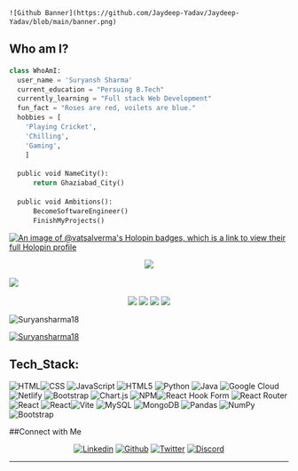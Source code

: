 	![Github Banner](https://github.com/Jaydeep-Yadav/Jaydeep-Yadav/blob/main/banner.png)

## Who am I?

  ```python 
  class WhoAmI:
    user_name = 'Suryansh Sharma'
	current_education = "Persuing B.Tech"
    currently_learning = "Full stack Web Development"
    fun_fact = "Roses are red, voilets are blue."
	hobbies = [
	  'Playing Cricket',
 	  'Chilling',
	  'Gaming',
	  ]
	
	public void NameCity():
		return Ghaziabad_City()
	
	public void Ambitions():
		BecomeSoftwareEngineer()
		FinishMyProjects()


 ```
[![An image of @vatsalverma's Holopin badges, which is a link to view their full Holopin profile](https://holopin.me/vatsalverma)](https://holopin.io/@Suryansharma18)
<center>
  
 ![](https://komarev.com/ghpvc/?username=Suryansharma18&abbreviated=true)

</center>

![](https://raw.githubusercontent.com/vn7n24fzkq/Suryansharma18/master/profile-summary-card-output/solarized/0-profile-details.svg)

<div align="center">
	
![](https://github-profile-summary-cards.vercel.app/api/cards/profile-details?username=Suryansharma18-&theme=default)
![](http://github-profile-summary-cards.vercel.app/api/cards/most-commit-language?username=Suryansharma18&theme=vue)
![](http://github-profile-summary-cards.vercel.app/api/cards/stats?username=Suryansharma18&theme=nord_bright&)
![](https://github-readme-streak-stats.herokuapp.com/?user=Suryansharma18&theme=vue&hide_border=true)
 <br/>
</div> 
<div align="center">
</div>

<p align="left"> <img src="https://komarev.com/ghpvc/?username=Suryansharma18&label=Profile%20views&color=0e75b6&style=flat" alt="Suryansharma18" /> </p>

<p align="left"> <a href="https://github.com/ryo-ma/github-profile-trophy"><img src="https://github-profile-trophy.vercel.app/?username=Suryansharma18" alt="Suryansharma18" /></a> </p>



## Tech_Stack:


![HTML](https://img.shields.io/badge/-HTML5-E34F26?style=for-the-badge&logo=html5&logoColor=white)![CSS](https://img.shields.io/badge/-CSS3-1572B6?style=for-the-badge&logo=css3) 
 ![JavaScript](https://img.shields.io/badge/javascript-%23323330.svg?style=for-the-badge&logo=javascript&logoColor=%23F7DF1E) ![HTML5](https://img.shields.io/badge/html5-%23E34F26.svg?style=for-the-badge&logo=html5&logoColor=white) ![Python](https://img.shields.io/badge/python-3670A0?style=for-the-badge&logo=python&logoColor=ffdd54)  ![Java](https://img.shields.io/badge/java-%23ED8B00.svg?style=for-the-badge&logo=openjdk&logoColor=white) ![Google Cloud](https://img.shields.io/badge/GoogleCloud-%234285F4.svg?style=for-the-badge&logo=google-cloud&logoColor=white) ![Netlify](https://img.shields.io/badge/netlify-%23000000.svg?style=for-the-badge&logo=netlify&logoColor=#00C7B7) ![Bootstrap](https://img.shields.io/badge/bootstrap-%238511FA.svg?style=for-the-badge&logo=bootstrap&logoColor=white) ![Chart.js](https://img.shields.io/badge/chart.js-F5788D.svg?style=for-the-badge&logo=chart.js&logoColor=white) ![NPM](https://img.shields.io/badge/NPM-%23CB3837.svg?style=for-the-badge&logo=npm&logoColor=white)![React Hook Form](https://img.shields.io/badge/React%20Hook%20Form-%23EC5990.svg?style=for-the-badge&logo=reacthookform&logoColor=white) ![React Router](https://img.shields.io/badge/React_Router-CA4245?style=for-the-badge&logo=react-router&logoColor=white) ![React](https://img.shields.io/badge/-React%20Query-FF4154?style=for-the-badge&logo=react%20query&logoColor=white) ![React](https://img.shields.io/badge/react-%2320232a.svg?style=for-the-badge&logo=react&logoColor=%2361DAFB)![Vite](https://img.shields.io/badge/vite-%23646CFF.svg?style=for-the-badge&logo=vite&logoColor=white)  ![MySQL](https://img.shields.io/badge/mysql-%2300000f.svg?style=for-the-badge&logo=mysql&logoColor=white) ![MongoDB](https://img.shields.io/badge/MongoDb-%234ea94b.svg?style=for-the-badge&logoColor=white) ![Pandas](https://img.shields.io/badge/pandas-%23150458.svg?style=for-the-badge&logo=pandas&logoColor=white) ![NumPy](https://img.shields.io/badge/numpy-%23013243.svg?style=for-the-badge&logo=numpy&logoColor=white) ![Bootstrap](https://img.shields.io/badge/JSP-%238511FA.svg?style=for-the-badge&logoColor=white) 




##Connect with Me


<p align="center">
  <a href="https://www.linkedin.com/in/suryansh-sharma-586813288/"><img alt="Linkedin" title="Suryansh Sharma Linkedin" src="https://img.shields.io/badge/LinkedIn-0077B5?style=for-the-badge&logo=linkedin&logoColor=white"></a>
  <a href="https://github.com/Suryansharma18"><img alt="Github" title="Suryansh Sharma Github" src="https://img.shields.io/badge/GitHub-100000?style=for-the-badge&logo=github&logoColor=white"></a>
<a href="https://x.com/Gigipisho"><img alt="Twitter" title="Suryansh Sharma Twitter" src="https://img.shields.io/badge/Twitter-1DA1F2?style=for-the-badge&logo=twitter&logoColor=white"></a>
<a href="https://discord.gg/suryanshsharma3924"><img alt="Discord" title="Suryansh Sharma Discord" src="https://img.shields.io/badge/Discord-%238511FA.svg?style=for-the-badge&logoColor=white"></a>
</p>


 


---
